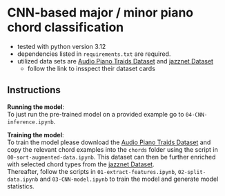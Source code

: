 # CNN-based major / minor piano chord classification

- tested with python version 3.12
- dependencies listed in `requirements.txt` are required.
- utilized data sets are [Audio Piano Traids Dataset](https://zenodo.org/records/4740877) and [jazznet Dataset](https://zenodo.org/records/7192653)
    - follow the link to insspect their dataset cards

## Instructions
**Running the model**: \
To just run the pre-trained model on a provided example go to `04-CNN-inference.ipynb`.

**Training the model**: \
To train the model please download the [Audio Piano Traids Dataset](https://zenodo.org/records/4740877) and copy the relevant chord examples into the `chords` folder using the script in `00-sort-augmented-data.ipynb`. This dataset can then be further enriched with selected chord types from the [jazznet Dataset](https://zenodo.org/records/7192653).\
Thereafter, follow the scripts in `01-extract-features.ipynb`, `02-split-data.ipynb` and `03-CNN-model.ipynb` to train the model and generate model statistics.